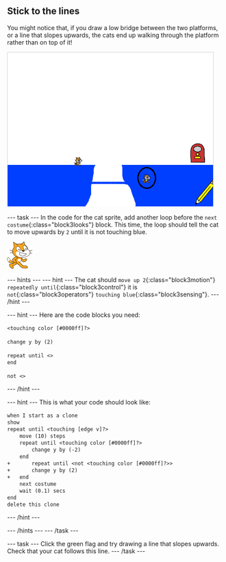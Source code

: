 ## Stick to the lines

You might notice that, if you draw a low bridge between the two platforms, or a line that slopes upwards, the cats end up walking through the platform rather than on top of it!

![Cats walking through the platform](images/cat-walk-through-platform.png)

--- task ---
In the code for the cat sprite, add another loop before the `next costume`{:class="block3looks"} block. This time, the loop should tell the cat to move upwards by `2` until it is not touching blue.

![Cat sprite](images/cat-sprite.png)

--- hints ---
--- hint ---
The cat should `move up 2`{:class="block3motion"} `repeatedly until`{:class="block3control"} it is `not`{:class="block3operators"} `touching blue`{:class="block3sensing"}.
--- /hint ---

--- hint ---
Here are the code blocks you need:

```blocks3
<touching color [#0000ff]?>

change y by (2)

repeat until <>
end

not <>
```

--- /hint ---

--- hint ---
This is what your code should look like:

```blocks3
when I start as a clone
show
repeat until <touching [edge v]?>
    move (10) steps
    repeat until <touching color [#0000ff]?>
        change y by (-2)
    end
+       repeat until <not <touching color [#0000ff]?>>
+       change y by (2)
+   end
    next costume
    wait (0.1) secs
end
delete this clone
```
--- /hint ---

--- /hints ---
--- /task ---

--- task ---
Click the green flag and try drawing a line that slopes upwards. Check that your cat follows this line.
--- /task ---
